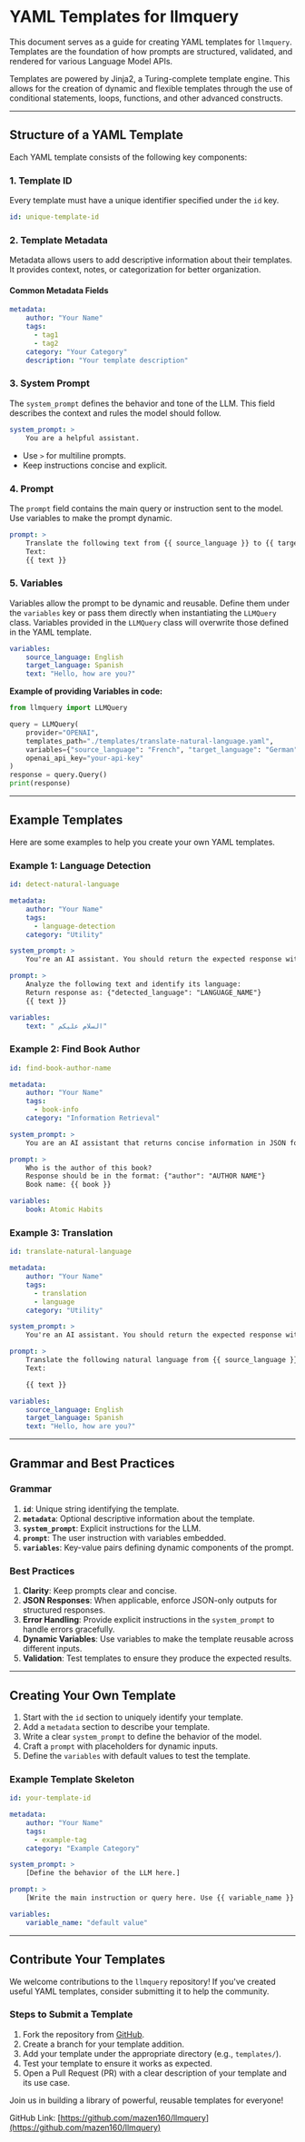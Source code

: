 # YAML Templates for llmquery

This document serves as a guide for creating YAML templates for `llmquery`. Templates are the foundation of how prompts are structured, validated, and rendered for various Language Model APIs.

Templates are powered by Jinja2, a Turing-complete template engine. This allows for the creation of dynamic and flexible templates through the use of conditional statements, loops, functions, and other advanced constructs.

---

## Structure of a YAML Template

Each YAML template consists of the following key components:

### 1. **Template ID**

Every template must have a unique identifier specified under the `id` key.

```yaml
id: unique-template-id
```

### 2. **Template Metadata**

Metadata allows users to add descriptive information about their templates. It provides context, notes, or categorization for better organization.

#### Common Metadata Fields

```yaml
metadata:
    author: "Your Name"
    tags:
      - tag1
      - tag2
    category: "Your Category"
    description: "Your template description"
```

### 3. **System Prompt**

The `system_prompt` defines the behavior and tone of the LLM. This field describes the context and rules the model should follow.

```yaml
system_prompt: >
    You are a helpful assistant.
```

- Use `>` for multiline prompts.
- Keep instructions concise and explicit.

### 4. **Prompt**

The `prompt` field contains the main query or instruction sent to the model. Use variables to make the prompt dynamic.

```yaml
prompt: >
    Translate the following text from {{ source_language }} to {{ target_language }}:
    Text:
    {{ text }}
```

### 5. **Variables**

Variables allow the prompt to be dynamic and reusable. Define them under the `variables` key or pass them directly when instantiating the `LLMQuery` class. Variables provided in the `LLMQuery` class will overwrite those defined in the YAML template.

```yaml
variables:
    source_language: English
    target_language: Spanish
    text: "Hello, how are you?"
```

**Example of providing Variables in code:**

```python
from llmquery import LLMQuery

query = LLMQuery(
    provider="OPENAI",
    templates_path="./templates/translate-natural-language.yaml",
    variables={"source_language": "French", "target_language": "German", "text": "Bonjour"},
    openai_api_key="your-api-key"
)
response = query.Query()
print(response)
```

---

## Example Templates

Here are some examples to help you create your own YAML templates.

### Example 1: Language Detection

```yaml
id: detect-natural-language

metadata:
    author: "Your Name"
    tags:
      - language-detection
    category: "Utility"

system_prompt: >
    You're an AI assistant. You should return the expected response without any additional information. The response should be exclusively in JSON with no additional code blocks or text.

prompt: >
    Analyze the following text and identify its language:
    Return response as: {"detected_language": "LANGUAGE_NAME"}
    {{ text }}

variables:
    text: " السلام عليكم"
```

### Example 2: Find Book Author

```yaml
id: find-book-author-name

metadata:
    author: "Your Name"
    tags:
      - book-info
    category: "Information Retrieval"

system_prompt: >
    You are an AI assistant that returns concise information in JSON format exclusively without any additional context, code blocks, or formatting.

prompt: >
    Who is the author of this book?
    Response should be in the format: {"author": "AUTHOR NAME"}
    Book name: {{ book }}

variables:
    book: Atomic Habits
```

### Example 3: Translation

```yaml
id: translate-natural-language

metadata:
    author: "Your Name"
    tags:
      - translation
      - language
    category: "Utility"

system_prompt: >
    You're an AI assistant. You should return the expected response without any additional information.

prompt: >
    Translate the following natural language from {{ source_language }} to {{ target_language }}:
    Text:

    {{ text }}

variables:
    source_language: English
    target_language: Spanish
    text: "Hello, how are you?"
```

---

## Grammar and Best Practices

### Grammar

1. **`id`**: Unique string identifying the template.
2. **`metadata`**: Optional descriptive information about the template.
3. **`system_prompt`**: Explicit instructions for the LLM.
4. **`prompt`**: The user instruction with variables embedded.
5. **`variables`**: Key-value pairs defining dynamic components of the prompt.

### Best Practices

1. **Clarity**: Keep prompts clear and concise.
2. **JSON Responses**: When applicable, enforce JSON-only outputs for structured responses.
3. **Error Handling**: Provide explicit instructions in the `system_prompt` to handle errors gracefully.
4. **Dynamic Variables**: Use variables to make the template reusable across different inputs.
5. **Validation**: Test templates to ensure they produce the expected results.

---

## Creating Your Own Template

1. Start with the `id` section to uniquely identify your template.
2. Add a `metadata` section to describe your template.
3. Write a clear `system_prompt` to define the behavior of the model.
4. Craft a `prompt` with placeholders for dynamic inputs.
5. Define the `variables` with default values to test the template.

### Example Template Skeleton

```yaml
id: your-template-id

metadata:
    author: "Your Name"
    tags:
      - example-tag
    category: "Example Category"

system_prompt: >
    [Define the behavior of the LLM here.]

prompt: >
    [Write the main instruction or query here. Use {{ variable_name }} for placeholders.]

variables:
    variable_name: "default value"
```

---

## Contribute Your Templates

We welcome contributions to the `llmquery` repository! If you've created useful YAML templates, consider submitting it to help the community.

### Steps to Submit a Template

1. Fork the repository from [GitHub](https://github.com/mazen160/llmquery).
2. Create a branch for your template addition.
3. Add your template under the appropriate directory (e.g., `templates/`).
4. Test your template to ensure it works as expected.
5. Open a Pull Request (PR) with a clear description of your template and its use case.

Join us in building a library of powerful, reusable templates for everyone!

GitHub Link: [https://github.com/mazen160/llmquery](https://github.com/mazen160/llmquery)

